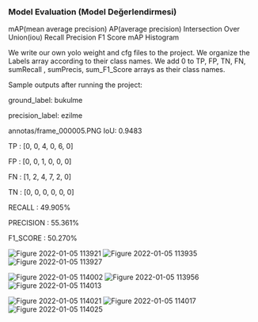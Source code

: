 ### Model Evaluation (Model Değerlendirmesi) 
mAP(mean average precision)
AP(average precision)
Intersection Over Union(iou)
Recall
Precision
F1 Score
mAP Histogram


We write our own yolo weight and cfg files to the project. We organize the Labels array according to their class names.
We add 0 to TP, FP, TN, FN, sumRecall , sumPrecis, sum_F1_Score arrays as their class names.

Sample outputs after running the project:

ground_label: bukulme

precision_label: ezilme

annotas/frame_000005.PNG IoU: 0.9483

TP : [0, 0, 4, 0, 6, 0]

FP : [0, 0, 1, 0, 0, 0]

FN : [1, 2, 4, 7, 2, 0]

TN : [0, 0, 0, 0, 0, 0]

RECALL : 49.905%

PRECISION : 55.361%

F1_SCORE : 50.270%


![Figure 2022-01-05 113921](https://user-images.githubusercontent.com/29830733/148188313-5cb9bdc3-b0ea-45cb-a83e-3efe128fe3c5.png)
![Figure 2022-01-05 113935](https://user-images.githubusercontent.com/29830733/148188448-9c81b016-7bdd-4619-b5f1-069cfe386198.png)
![Figure 2022-01-05 113927](https://user-images.githubusercontent.com/29830733/148188565-53a50a3b-1ce4-46bf-96b7-ee549db3e045.png)

![Figure 2022-01-05 114002](https://user-images.githubusercontent.com/29830733/148190882-2cd040d7-93b7-47cd-811b-c61cfe3cbd14.png)
![Figure 2022-01-05 113956](https://user-images.githubusercontent.com/29830733/148190938-08f69366-1e4b-43ae-b138-0f51b2fa1d11.png)
![Figure 2022-01-05 114013](https://user-images.githubusercontent.com/29830733/148190667-1240ac52-e868-49f2-a7f0-54b0a213b29d.png)

![Figure 2022-01-05 114021](https://user-images.githubusercontent.com/29830733/148190452-55264106-89b0-49ed-811f-504b6dfd1376.png)
![Figure 2022-01-05 114017](https://user-images.githubusercontent.com/29830733/148190512-b49c2e27-adbb-4e44-a424-b049b32b1bae.png)
![Figure 2022-01-05 114025](https://user-images.githubusercontent.com/29830733/148190607-814fba06-d696-4e39-8dd3-4a0b0d0fdaa7.png)

